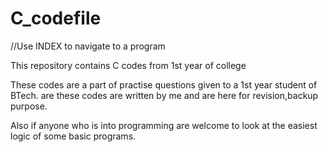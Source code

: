 # C_codefile

//Use INDEX to navigate to a program

This repository contains C codes from 1st year of college

These codes are a part of practise questions given to a 1st year student of BTech.
are these codes are written by me and are here for revision,backup purpose.

Also if anyone who is into programming are welcome to look at the easiest logic of some basic programs. 
